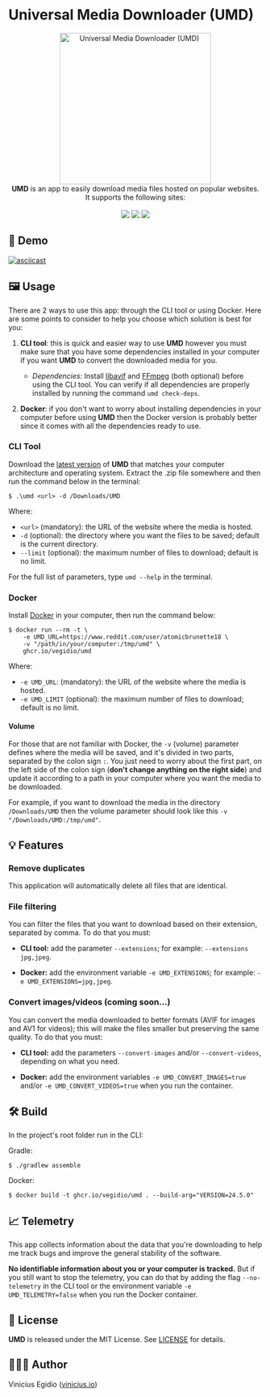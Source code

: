 # Universal Media Downloader (UMD)

<p align="center">
<img src="assets/icon.avif" width="300" alt="Universal Media Downloader (UMD)"/>
<br/>
<strong>UMD</strong> is an app to easily download media files hosted on popular websites.
<br/>
It supports the following sites:
<br/><br/>
<a href="https://coomer.su" target="_blank"><img src="https://img.shields.io/badge/Coomer-1392F4?&style=for-the-badge&logo=onlyfans&logoColor=white"/></a>
<a href="https://www.reddit.com" target="_blank"><img src="https://img.shields.io/badge/Reddit-FF4500?&style=for-the-badge&logo=reddit&logoColor=white"/></a>
<a href="https://www.redgifs.com" target="_blank"><img src="https://img.shields.io/badge/RedGifs-764ABC?&style=for-the-badge&logo=codeigniter&logoColor=white"/></a>
</p>

## 🎥 Demo

[![asciicast](https://asciinema.org/a/rH7Vb6r8RHtjPa4xuyTcr5o8s.svg)](https://asciinema.org/a/rH7Vb6r8RHtjPa4xuyTcr5o8s)

## 🖼️ Usage

There are 2 ways to use this app: through the CLI tool or using Docker. Here are some points to consider to help you choose which solution is best for you:

1. **CLI tool**: this is quick and easier way to use **UMD** however you must make sure that you have some dependencies installed in your computer if you want **UMD** to convert the downloaded media for you.

    - _Dependencies:_ Install [libavif](https://github.com/AOMediaCodec/libavif) and [FFmpeg](https://www.ffmpeg.org/download.html) (both optional) before using the CLI tool. You can verify if all dependencies are properly installed by running the command `umd check-deps`.

2. **Docker**: if you don't want to worry about installing dependencies in your computer before using **UMD** then the Docker version is probably better since it comes with all the dependencies ready to use.

### CLI Tool

Download the [latest version](https://github.com/vegidio/umd-app/releases) of **UMD** that matches your computer architecture and operating system. Extract the .zip file somewhere and then run the command below in the terminal:

```
$ .\umd <url> -d /Downloads/UMD
```

Where:

-   `<url>` (mandatory): the URL of the website where the media is hosted.
-   `-d` (optional): the directory where you want the files to be saved; default is the current directory.
-   `--limit` (optional): the maximum number of files to download; default is no limit.

For the full list of parameters, type `umd --help` in the terminal.

### Docker

Install [Docker](https://docs.docker.com/get-docker/) in your computer, then run the command below:

```
$ docker run --rm -t \
    -e UMD_URL=https://www.reddit.com/user/atomicbrunette18 \
    -v "/path/in/your/computer:/tmp/umd" \
    ghcr.io/vegidio/umd
```

Where:

-   `-e UMD_URL`: (mandatory): the URL of the website where the media is hosted.
-   `-e UMD_LIMIT` (optional): the maximum number of files to download; default is no limit.

#### Volume

For those that are not familiar with Docker, the `-v` (volume) parameter defines where the media will be saved, and it's divided in two parts, separated by the colon sign `:`. You just need to worry about the first part, on the left side of the colon sign (**don't change anything on the right side**) and update it according to a path in your computer where you want the media to be downloaded.

For example, if you want to download the media in the directory `/Downloads/UMD` then the volume parameter should look like this `-v "/Downloads/UMD:/tmp/umd"`.

## 💡 Features

### Remove duplicates

This application will automatically delete all files that are identical.

### File filtering

You can filter the files that you want to download based on their extension, separated by comma. To do that you must:

-   **CLI tool:** add the parameter `--extensions`; for example: `--extensions jpg,jpeg`.

-   **Docker:** add the environment variable `-e UMD_EXTENSIONS`; for example: `-e UMD_EXTENSIONS=jpg,jpeg`.

### Convert images/videos (coming soon...)

You can convert the media downloaded to better formats (AVIF for images and AV1 for videos); this will make the files smaller but preserving the same quality. To do that you must:

-   **CLI tool:** add the parameters `--convert-images` and/or `--convert-videos`, depending on what you need.

-   **Docker:** add the environment variables `-e UMD_CONVERT_IMAGES=true` and/or `-e UMD_CONVERT_VIDEOS=true` when you run the container.

## 🛠️ Build

In the project's root folder run in the CLI:

Gradle:

```
$ ./gradlew assemble
```

Docker:

```
$ docker build -t ghcr.io/vegidio/umd . --build-arg="VERSION=24.5.0"
```

## 📈 Telemetry

This app collects information about the data that you're downloading to help me track bugs and improve the general stability of the software.

**No identifiable information about you or your computer is tracked.** But if you still want to stop the telemetry, you can do that by adding the flag `--no-telemetry` in the CLI tool or the environment variable `-e UMD_TELEMETRY=false` when you run the Docker container.

## 📝 License

**UMD** is released under the MIT License. See [LICENSE](LICENSE) for details.

## 👨🏾‍💻 Author

Vinicius Egidio ([vinicius.io](http://vinicius.io))
